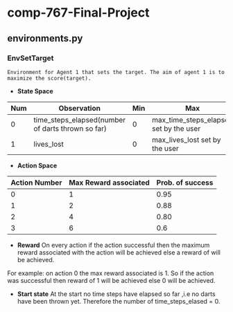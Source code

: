 # comp-767-Final-Project
## environments.py
### EnvSetTarget 
```
Environment for Agent 1 that sets the target. The aim of agent 1 is to maximize the score(target).
```
* **State Space** 

Num | Observation | Min | Max
---|---|---|---
0 | time_steps_elapsed(number of darts thrown so far) | 0 | max_time_steps_elapsed set by the user
1 |  lives_lost | 0 | max_lives_lost set by the user 



* **Action Space**

Action Number | Max Reward associated| Prob. of success
------------ | -------------|--------------
0 | 1 | 0.95
1 | 2 | 0.88
2 | 4 | 0.80
3 | 6 | 0.6


* **Reward**
On every action if the action successful then the maximum reward associated
with the action will be achieved else a reward of  will be achieved.

For example: on action 0 the max reward associated is 1. So if the action was successful then reward of 1 will be achieved else 0 will be achieved.

* **Start state**
At the start no time steps have elapsed so far ,i.e no darts have been thrown yet. Therefore the number of time_steps_elased = 0.

```
